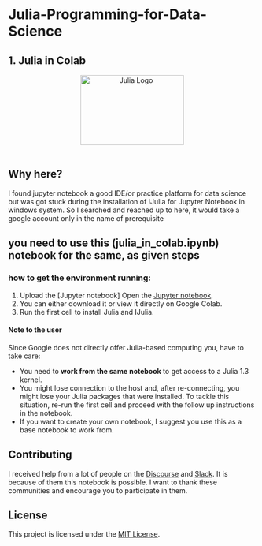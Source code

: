 # Julia-Programming-for-Data-Science
## 1. Julia in Colab


<a name="logo"/>
<div align="center">
<a href="https://julialang.org/" target="_blank">
<img src="https://julialang.org/images/logo_hires.png" alt="Julia Logo" width="210" height="142"></img>
</a>
</div>
<br/>

## Why here?
I found jupyter notebook a good IDE/or practice platform for data science but was got stuck during the installation of IJulia for Jupyter Notebook in windows system. So I searched and reached up to here, it would take a google account only in the name of prerequisite


## you need to use this (julia_in_colab.ipynb) notebook for the same, as given steps

### how to get the environment running:
1. Upload the [Jupyter notebook]
Open the [Jupyter notebook](https://github.com/Dsantra92/Julia-on-Collab/blob/master/julia_on_collab.ipynb).
2. You can either download it or view it directly on Google Colab.
3. Run the first cell to install Julia and IJulia.

#### Note to the user

Since Google does not directly offer Julia-based computing you, have to take care:

- You need to **work from the same notebook** to get access to a Julia 1.3 kernel.
- You might lose connection to the host and, after re-connecting, you might lose your Julia packages that were installed. To tackle this situation, re-run the first cell and proceed with the follow up instructions in the notebook.
- If you want to create your own notebook, I suggest you use this as a base notebook to work from.

## Contributing
I received help from a lot of people on the [Discourse](https://discourse.julialang.org/) and [Slack](https://slackinvite.julialang.org/). It is because of them this notebook is possible. I want to thank these communities and encourage you to participate in them.


## License

This project is licensed under the [MIT License](LICENSE.md).
